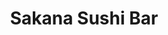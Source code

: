 ---
layout: place
title: "Sakana Sushi Bar"
permalink: /utah/west-jordan/sakana-sushi-bar.html
stateAbbr: UT
stateName: Utah
cityName: West Jordan
seo:
  name: "Sakana Sushi Bar"
  type: Restaurant
  links: https://sakanasushibar.com/
description: "Sakana Sushi Bar serves delicious sushi in West Jordan, Utah. Try fresh Japanese dishes for a great dining experience. "
place_id: ChIJ8xaiIumOUocRfLMbXRYjSzw
photos:
  - name: >-
      places/ChIJ8xaiIumOUocRfLMbXRYjSzw/photos/AeeoHcKumyG_yhEswYgUSGhN1S6rPhKD3wW7m69TcQ3HwQprEUFIfJCD9F-uJwCPvQwWpj0jzm0cRECsbMGbmz8WSadO6hkbQkOuMdg9dvRDVWPswo89YIOe81eUeOTlJBBYt-pY0-2fuX0oLCTqQegHPPdkDRRSewNEqlGRoFOhKG94TIGaqJvvIwHjHa-9CI2_fMGOSQblXPgrTUADb8rHhuBLdyez2VlaPkrPUqH1VRO-tmr1C58Y0Tyr-bV8pFZGrRnuqtSDRVqg8Lcko6bg2jssDiTzGifN3HbapJeXW4ZpMw
    widthPx: 4368
    heightPx: 2912
    authorAttributions:
      - displayName: Sakana Sushi Bar
        uri: https://maps.google.com/maps/contrib/104599385233516664139
        photoUri: >-
          https://lh3.googleusercontent.com/a/ACg8ocL33zMxaaqCqtaJZALbEqH6ce-fS8T9DJtTHXD5t7FPOVr1TQ=s100-p-k-no-mo
    flagContentUri: >-
      https://www.google.com/local/imagery/report/?cb_client=maps_api_places.places_api&image_key=!1e10!2sAF1QipMJA_o2GoThc65YVLbbZi01ItN9NFthwhBzkFvl&hl=en-US
    googleMapsUri: >-
      https://www.google.com/maps/place//data=!3m4!1e2!3m2!1sAF1QipMJA_o2GoThc65YVLbbZi01ItN9NFthwhBzkFvl!2e10!4m2!3m1!1s0x87528ee922a216f3:0x3c4b23165d1bb37c
  - name: >-
      places/ChIJ8xaiIumOUocRfLMbXRYjSzw/photos/AeeoHcJxYrScFx067N01H_6OJhvlG7b7EmoWOJ0iTMDwgp7zmLiwYVM0xulSRiJzqXErnLgN5JE-ZMV7T2LEzBqsyc8-PeFyhncE1Q6YPTYUzPMlK0pWfeX4n_IjWjJp9p45ae7MiyXxt7pltSIhheGVgXLJP7ZUNce3sxw3CywBZfVlQahkdpRcbMqLuFMc9k76iCdQpEeSrMn2bYgvcF2jNXTrWFJqbIv3ro893H4l9YKNKN9jbjKy14beszn_wcLIQITagGyyikvWQlWu-rrSRLF3Weqf1pC4PCUIg5Jpbc4s9A
    widthPx: 4368
    heightPx: 2912
    authorAttributions:
      - displayName: Sakana Sushi Bar
        uri: https://maps.google.com/maps/contrib/104599385233516664139
        photoUri: >-
          https://lh3.googleusercontent.com/a/ACg8ocL33zMxaaqCqtaJZALbEqH6ce-fS8T9DJtTHXD5t7FPOVr1TQ=s100-p-k-no-mo
    flagContentUri: >-
      https://www.google.com/local/imagery/report/?cb_client=maps_api_places.places_api&image_key=!1e10!2sAF1QipNPVzT5RmHNdOm59dQdEhEcdzFHePcNH_f40q5C&hl=en-US
    googleMapsUri: >-
      https://www.google.com/maps/place//data=!3m4!1e2!3m2!1sAF1QipNPVzT5RmHNdOm59dQdEhEcdzFHePcNH_f40q5C!2e10!4m2!3m1!1s0x87528ee922a216f3:0x3c4b23165d1bb37c
  - name: >-
      places/ChIJ8xaiIumOUocRfLMbXRYjSzw/photos/AeeoHcLStpIvT-YsNGw3m-wMNio_YMEtWFq7zEyFj75ArwBrB-K5wGmyJTJIlUBs_7e4AUEMo6RJgqRVm1JEi1hB5pOa1wHZbvtVskTAbfPM2rOyimeyEAJhDxBhByCmefCWon_OpTMaa-OKAT38JzNndtkSJd8HaU98YtkpgZIFx0zMH0xDKjegKE0VbBZfPlwwdjBekquevO4Hv--3gI-CWu_6bi21sE-2D4ew0Nlvk-W3d5YBZ14nyCHHM5cnYwSzZnZQbgCHOy3h0oBjZAKzMnlt0d2-JRi-0C_4buaMNaOOcngY4mKMqJDRILJk0cfydKfAJCx0cQQW1YQhW9IOAHjYp6zgYQ_u8pt-gYKCfOG7RFfHVcX9zV9zZAn5AppEWG39HtjRgT9sJUJgCJGh0yjCm4dOBluq0-B8Q6LjAW5dfVw
    widthPx: 3024
    heightPx: 4032
    authorAttributions:
      - displayName: Michaela D
        uri: https://maps.google.com/maps/contrib/115866025771102212468
        photoUri: >-
          https://lh3.googleusercontent.com/a/ACg8ocJi3kgb3YHNQnugebinHcVsnRhQmjUFp3DWRVKUgRRbwQtGin4=s100-p-k-no-mo
    flagContentUri: >-
      https://www.google.com/local/imagery/report/?cb_client=maps_api_places.places_api&image_key=!1e10!2sCIHM0ogKEICAgIDvkrqd9QE&hl=en-US
    googleMapsUri: >-
      https://www.google.com/maps/place//data=!3m4!1e2!3m2!1sCIHM0ogKEICAgIDvkrqd9QE!2e10!4m2!3m1!1s0x87528ee922a216f3:0x3c4b23165d1bb37c
  - name: >-
      places/ChIJ8xaiIumOUocRfLMbXRYjSzw/photos/AeeoHcJ2xD0kK80HyXOLHPQ92CvqDRH2mMOOxprfKtN7qVEtfYayGFuzxZ7amAkRHdJhM5Oyd89Z7uFBsiqlYmtCfMTTaaygffJwZzrFu1Xj4rsVhLymSfKK51yA5iC8HzxBt5rAcJDLlVl407uBN9kiX7Gt_sHcMXs2BWx8nsY5dJufDmLGKXHnLS-NoLlyOl8y4rYhRe9BHGj-_vnTPWE6OpOE1i3YLMcWgGjPKMJfDMB3jHcgew7QrCStQgMFEKnXt3hzhi5ER1zjILOv09EG3HqB5aB-rRmcI15VmHA_1kxFvK-1CxzAJrG4t8Ar7jnYtJuvs40ijMLvvQfWDKGTpvNvpKHAgpJvPaikhqVsct4MsVQhvUNbhRW9WsH2uP40muV6O_WvFWUAEp0cN9FtRWYDcnTX3JXZRVGPKidvlXI
    widthPx: 4000
    heightPx: 3000
    authorAttributions:
      - displayName: Lorri Frame
        uri: https://maps.google.com/maps/contrib/111619076536345375353
        photoUri: >-
          https://lh3.googleusercontent.com/a-/ALV-UjUr_HBOMKw2pFIriuARsXkr_yVeGjyUzJqfjf5RArL_kwjRgK0P=s100-p-k-no-mo
    flagContentUri: >-
      https://www.google.com/local/imagery/report/?cb_client=maps_api_places.places_api&image_key=!1e10!2sCIHM0ogKEICAgIC-xp_3bQ&hl=en-US
    googleMapsUri: >-
      https://www.google.com/maps/place//data=!3m4!1e2!3m2!1sCIHM0ogKEICAgIC-xp_3bQ!2e10!4m2!3m1!1s0x87528ee922a216f3:0x3c4b23165d1bb37c
  - name: >-
      places/ChIJ8xaiIumOUocRfLMbXRYjSzw/photos/AeeoHcIDnpWFeoSp8eaqNEEjxE_XfgtHochS-nItv5XBhOQ-UZqtDAmp6XFg7XAVbuJD3MUUzkHXMoxcA55RwD2waHRvdSBKoaS0_ZNHhrFMfXz-tt_yr2tlyXVQCFZOoPdRQszuwsoB3ZnaGZVlzOazPZeF6vnPtaukYlcF68Rt4CuXfMVkSG6GQoQw85Xd_-cpMX9W-G_Iqbafqp3wz4GvJpRx49VBJ7ccDrq14q44X8TshjWuRUyGvw0VIQJMTfYC0gIDlPVHb1ft_oD0aBRRQnRHGvLtC1qOKLkSfHTFERhkKVsoBWLRG9fAD0RCEId8k5kkf3a-i5c2vLRb0w6oN_1JqZPzj_vHHSo2j2PmdNw3Wd4S5jlGENeMXycFbjyNX5QZBICalQZiK1m2W2zH0z_Q3nrxq-SmEMJJNxK_Kg4
    widthPx: 3000
    heightPx: 4000
    authorAttributions:
      - displayName: Lorri Frame
        uri: https://maps.google.com/maps/contrib/111619076536345375353
        photoUri: >-
          https://lh3.googleusercontent.com/a-/ALV-UjUr_HBOMKw2pFIriuARsXkr_yVeGjyUzJqfjf5RArL_kwjRgK0P=s100-p-k-no-mo
    flagContentUri: >-
      https://www.google.com/local/imagery/report/?cb_client=maps_api_places.places_api&image_key=!1e10!2sCIHM0ogKEICAgIC-xp_bQQ&hl=en-US
    googleMapsUri: >-
      https://www.google.com/maps/place//data=!3m4!1e2!3m2!1sCIHM0ogKEICAgIC-xp_bQQ!2e10!4m2!3m1!1s0x87528ee922a216f3:0x3c4b23165d1bb37c
  - name: >-
      places/ChIJ8xaiIumOUocRfLMbXRYjSzw/photos/AeeoHcLCnDaNegamMw6aVxiWpDhVRluz2zmuOwERcsue312E-1Lw23q97-t7LASzzFhqUp1NcoX_qpGbeNPoh3DOhq6QWqQIdVp_wqALz3TSG9ZT7WkFF2b_4gvviKm3xp9sWqWVSlrKH5T9u7Tkgs4_X_tGGx1vSh1CTLapKd5eF9u8O8pOVJeMSgcg5WmiwyAnhS6RAGuLAosBusPOGsWzm5Fv7CrEyX7S2MJ6CEY9t6_IxYKSlIzQqnvhAXwsNp4DB4UDDyhT59ExerTu5x0DdA1rNZ2wc8b1yz64FNbV_jRags8UUawksgq-mLU64Gz4Bpn0Y6b59UVZ6ivLXM6C693ruaiKp0qtMU4s-MqPrwNGEcKruifj1wc4Sg3kvVY8Hxts842C5vU7AYIWADeqgUWmChi7BIJHqMJmh--Ct0vSbVuZ
    widthPx: 3024
    heightPx: 4032
    authorAttributions:
      - displayName: COCO LEE
        uri: https://maps.google.com/maps/contrib/109009995118806060211
        photoUri: >-
          https://lh3.googleusercontent.com/a/ACg8ocIhYPE5WNn6DcCuXwmpe0ch0iYvzlCbXEcpWFuB6-twrsBH5A=s100-p-k-no-mo
    flagContentUri: >-
      https://www.google.com/local/imagery/report/?cb_client=maps_api_places.places_api&image_key=!1e10!2sCIHM0ogKEICAgIC3-p_htAE&hl=en-US
    googleMapsUri: >-
      https://www.google.com/maps/place//data=!3m4!1e2!3m2!1sCIHM0ogKEICAgIC3-p_htAE!2e10!4m2!3m1!1s0x87528ee922a216f3:0x3c4b23165d1bb37c
  - name: >-
      places/ChIJ8xaiIumOUocRfLMbXRYjSzw/photos/AeeoHcJdJX-GrwoLFPh64arvFFxxkWrVaiSABkouo3tMt7Do0Jr9VJJag-e6CGEXJrmXTTrhd3RNw-myam-xiaa7AfL3LFsAK1kSmA3IXN65UZc62Ikw-V8XrqWgLjZNOnbUSlec_WUlAibnZt4QTs2x693cKTSUwKaXWaCGo0lRZkTpa-RL1p_7ZAKV2Lx6RjAVmvw07geDuC--NiBAhnFQVLuTqb6EJjcNB59TSjLfPKcje3RkUwX_Ei6cRZ9YLcd0f8P-93u5fb7XCx4hQrJ7c-Hl_9uv2iXs4MguV0M0S9ZebHTh4TNTpOLFbXDrQNr636zBtp-zDPF1TuYaGpyzCX-Y_Y7fG8wCkWIou4rpmcnVQy8s576UxmmNpFWrcTDQrc_uMki43q18kvl-rfdwSHxFEAM7YPXYvpupPb_TciaYVSg
    widthPx: 3024
    heightPx: 4032
    authorAttributions:
      - displayName: AUT26
        uri: https://maps.google.com/maps/contrib/107814337056674188580
        photoUri: >-
          https://lh3.googleusercontent.com/a/ACg8ocJt_evYp7xxSJipfdlPl2vFRv8NaDdKe3t99OjkRaAIh6F5gVM=s100-p-k-no-mo
    flagContentUri: >-
      https://www.google.com/local/imagery/report/?cb_client=maps_api_places.places_api&image_key=!1e10!2sCIHM0ogKEICAgID-5cS12gE&hl=en-US
    googleMapsUri: >-
      https://www.google.com/maps/place//data=!3m4!1e2!3m2!1sCIHM0ogKEICAgID-5cS12gE!2e10!4m2!3m1!1s0x87528ee922a216f3:0x3c4b23165d1bb37c
  - name: >-
      places/ChIJ8xaiIumOUocRfLMbXRYjSzw/photos/AeeoHcJheZ8J5v7-aT_MJar9Ivw2Cj4-V1K-MbaJ66nSw4xtyt35saF6LJFHYTbx9z4-WZvxzEgXVVA5M30aVQvaLkEXvboxC_t2M62ur197b-ktUVEzZwBho_0CqizkHFSCoJncTPtqw8Un5fZfUKIKttgnM4ZsY7XlyAdSWg-hxpOHGAAPDwG5Gu18s1e0CRMRuAasYZSJBpPD_PTrI659EWAEPXH4GlYjmJz6Xgqcf_Wz9RdeN_q3N4XKQJWC8zEiqTL6R8twJfiZvKixjnwXMZcuZPaE8AR_aJ3qrp31f8eDlFhGpT-t7BkHYWkz2NhTote7jCQLV5WPXS1o-Rmd7xFQKszNneUt5Pxf_7ZzJ51bCmUy4pJOlq7bCyD-9GpdFxOxDVQ1urzoCALkRoLlnv-gd2btpUJ6pWk3GG6eaqy_oQ
    widthPx: 1920
    heightPx: 1080
    authorAttributions:
      - displayName: Kelly Stirland
        uri: https://maps.google.com/maps/contrib/114265432928363123530
        photoUri: >-
          https://lh3.googleusercontent.com/a-/ALV-UjWEYeVg0AzW6fjQeG8Iu8xrJp_zteEhvi4fzXB3oM19cwvXXnU=s100-p-k-no-mo
    flagContentUri: >-
      https://www.google.com/local/imagery/report/?cb_client=maps_api_places.places_api&image_key=!1e10!2sCIHM0ogKEICAgIC4vcOmJw&hl=en-US
    googleMapsUri: >-
      https://www.google.com/maps/place//data=!3m4!1e2!3m2!1sCIHM0ogKEICAgIC4vcOmJw!2e10!4m2!3m1!1s0x87528ee922a216f3:0x3c4b23165d1bb37c
  - name: >-
      places/ChIJ8xaiIumOUocRfLMbXRYjSzw/photos/AeeoHcKDG-kNe_Gsi2uVV7n4gsdyCDdIKlj4UAUTPrWPXw_3OPes3x2WiKTPCliOMorfMhh1m97PO4wXrpIrW6rXgg16uHVQg3-_68rEVbjShRobOpPznhmUQ0U1U1EAGIa2cOSbspfu-9JsLuJXg3UQrHKDh3Ven-gbikC46zq6beqH3q7linKjPsBW9Rpw-Z3ASf-NDss6S6pzN1pMqACeEk9cbBHY8hIJDmzOzd1pqzfrnjrcCmgNOBw4Dih3ssHH1mjOrNdiD7DWDnEvb07bYpcqixM0_GnAvmlF7rgiAD9wiIF0648W1-Avg7fy_cUcQ-ip3Y49ob6jpxWNtGqmYuL57ZTPDvxHb4X03u0OnikNp7lkQTBQv-5xKxokxh-9dhCFljrT_F2B9F4zUJnlOsNdLjwGcvVgqU4-v1AsK8VG10L4
    widthPx: 3600
    heightPx: 4800
    authorAttributions:
      - displayName: Brynne Adamson
        uri: https://maps.google.com/maps/contrib/101147892501030855729
        photoUri: >-
          https://lh3.googleusercontent.com/a-/ALV-UjXqr-yYxOqpXlE0Bii1UWm674LIbfU_Kg6FT6iGDAI-hW9LZZje=s100-p-k-no-mo
    flagContentUri: >-
      https://www.google.com/local/imagery/report/?cb_client=maps_api_places.places_api&image_key=!1e10!2sCIHM0ogKEICAgICdjKuE0QE&hl=en-US
    googleMapsUri: >-
      https://www.google.com/maps/place//data=!3m4!1e2!3m2!1sCIHM0ogKEICAgICdjKuE0QE!2e10!4m2!3m1!1s0x87528ee922a216f3:0x3c4b23165d1bb37c
  - name: >-
      places/ChIJ8xaiIumOUocRfLMbXRYjSzw/photos/AeeoHcKOLWwf_vJYw0FlFmRTNGm0JhFZHNMfKzsaT6N_WAD1SV6RwuqQyL0mRvArOYnMbZPBMpuuWrU8_s5X3v7dc6mV7HjolUZJmSKdSp3yKTu4ji_SSrwOoruCpXGCM3Cbi6xkPrLD1pNWddxGKocBMFrdWtStUoAVj46L9wdzS8hLveqdwOYB6YdrMNHc0h_-6cjfyxKDw34jFBXyanztLNnK3FCimCCyuScPyNE80O2Wi7CDOBAz8bF4z2BZxNQbjFzhYIMXY50pKMl9XFWrdF1ngNa6DZOrDeBl0ebJ0S8jjtfc9zlsCPIDX0vMo0u6m2CeJy9cdQK6Shw2Bp6YbryA95pbniAxfLC888eoyiYQFHFOIaHXilrEuJNsQ1iQMbg-9-KpTaDArHavtWdFTPWxJgk85d5fpQnSRtyrCh26qA
    widthPx: 4048
    heightPx: 3036
    authorAttributions:
      - displayName: Nicole Starr Bauman, CNI Global
        uri: https://maps.google.com/maps/contrib/100826837525948686330
        photoUri: >-
          https://lh3.googleusercontent.com/a-/ALV-UjWO1SP-B9ov2JnVFqvkyXrLSGqPHcTGkiBuAkKu_tVtf3kwYraqZg=s100-p-k-no-mo
    flagContentUri: >-
      https://www.google.com/local/imagery/report/?cb_client=maps_api_places.places_api&image_key=!1e10!2sCIHM0ogKEICAgICksIicXg&hl=en-US
    googleMapsUri: >-
      https://www.google.com/maps/place//data=!3m4!1e2!3m2!1sCIHM0ogKEICAgICksIicXg!2e10!4m2!3m1!1s0x87528ee922a216f3:0x3c4b23165d1bb37c
address: '7626 Campus View Dr #110, West Jordan, UT 84084, USA'
street: '7626 Campus View Dr #110'
city: West Jordan
state: UT
zip: '84084'
country: USA
neighborhood: null
latitude: '40.612628'
longitude: '-111.981894'
accessibility_options:
  wheelchairAccessibleParking: true
  wheelchairAccessibleEntrance: true
  wheelchairAccessibleRestroom: true
  wheelchairAccessibleSeating: true
business_status: OPERATIONAL
name: Sakana Sushi Bar
google_maps_links:
  directionsUri: >-
    https://www.google.com/maps/dir//''/data=!4m7!4m6!1m1!4e2!1m2!1m1!1s0x87528ee922a216f3:0x3c4b23165d1bb37c!3e0
  placeUri: https://maps.google.com/?cid=4344604844487324540
  writeAReviewUri: >-
    https://www.google.com/maps/place//data=!4m3!3m2!1s0x87528ee922a216f3:0x3c4b23165d1bb37c!12e1
  reviewsUri: >-
    https://www.google.com/maps/place//data=!4m4!3m3!1s0x87528ee922a216f3:0x3c4b23165d1bb37c!9m1!1b1
  photosUri: >-
    https://www.google.com/maps/place//data=!4m3!3m2!1s0x87528ee922a216f3:0x3c4b23165d1bb37c!10e5
primary_type: Sushi Restaurant
opening_hours:
  regular: null
  current: null
secondary_opening_hours:
  regular:
    weekdayDescriptions: null
    type: null
  current:
    weekdayDescriptions: null
    type: null
phone: (801) 282-0670
price_level: PRICE_LEVEL_MODERATE
price_range: $20 &ndash; $30
rating: '4.4'
rating_count: 1097
website: https://sakanasushibar.com/
reviews: null
parking_options: null
payment_options: null
allow_dogs: null
curbside_pickup: null
delivery: null
dine_in: null
good_for_children: null
good_for_groups: null
good_for_sports: null
live_music: null
menu_for_children: null
outdoor_seating: null
reservable: null
restroom: null
serves_beer: null
serves_breakfast: null
serves_brunch: null
serves_cocktails: null
serves_coffee: null
serves_dinner: null
serves_dessert: null
serves_lunch: null
serves_vegetarian_food: null
serves_wine: null
takeout: null
summary: null

---